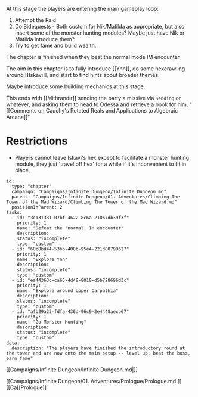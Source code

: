 At this stage the players are entering the main gameplay loop:

1. Attempt the Raid
2. Do Sidequests
		- Both custom for Nik/Matilda as appropriate, but also insert some of the monster hunting modules? Maybe just have Nik or Matilda introduce them?
3. Try to get fame and build wealth.

The chapter is finished when they beat the normal mode IM encounter

The aim in this chapter is to fully introduce [[Ynn]], do some hexcrawling around [[Iskavi]], and start to find hints about broader themes.

Maybe introduce some building mechanics at this stage.

This ends with [[Mithrandir]] sending the party a missive via `Sending` or whatever, and asking them to head to Odessa and retrieve a book for him, "[[Comments on Cauchy's Rotated Reals and Applications to Algebraic Arcana]]"

# Restrictions

- Players cannot leave Iskavi's hex except to facilitate a monster hunting module, they just 'travel off hex' for a while if it's inconvenient to fit in place.


```RpgManager4
id: 
  type: "chapter"
  campaign: "Campaigns/Infinite Dungeon/Infinite Dungeon.md"
  parent: "Campaigns/Infinite Dungeon/01. Adventures/Climbing The Tower of the Mad Wizard/Climbing The Tower of the Mad Wizard.md"
  positionInParent: 2
tasks: 
  - id: "3c131331-07bf-4622-8c6a-21067db39f3f"
    priority: 1
    name: "Defeat the 'normal' IM encounter"
    description: 
    status: "incomplete"
    type: "custom"
  - id: "68c8bd44-53bb-408b-95e4-221d80799627"
    priority: 1
    name: "Explore Ynn"
    description: 
    status: "incomplete"
    type: "custom"
  - id: "ea44363c-ca65-4d48-8018-d5b728696d3c"
    priority: 1
    name: "Explore around Upper Carpathia"
    description: 
    status: "incomplete"
    type: "custom"
  - id: "afb29a23-fdfa-436d-96c9-2e4448aecb67"
    priority: 1
    name: "Go Monster Hunting"
    description: 
    status: "incomplete"
    type: "custom"
data: 
  description: "The players have finished the introductory round at the tower and are now onto the main setup -- level up, beat the boss, earn fame"
```

[[Campaigns/Infinite Dungeon/Infinite Dungeon.md|]]

[[Campaigns/Infinite Dungeon/01. Adventures/Prologue/Prologue.md|]]
[[Ca[[Prologue]]